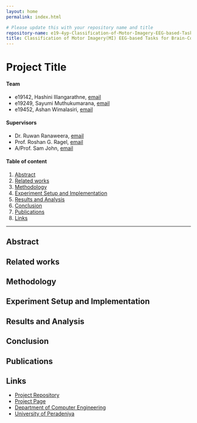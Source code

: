 ```yaml
---
layout: home
permalink: index.html

# Please update this with your repository name and title
repository-name: e19-4yp-Classification-of-Motor-Imagery-EEG-based-Tasks-for-Brain-Computer-Interfacing-Applications
title: Classification of Motor Imagery(MI) EEG-based Tasks for Brain-Computer-Interfacing(BCI) Applications
---
```


[comment]: # "This is the standard layout for the project, but you can clean this and use your own template"

# Project Title

#### Team

- e19142, Hashini Illangarathne, [email](mailto:e19142@eng.pdn.ac.lk)
- e19249, Sayumi Muthukumarana, [email](mailto:e19249@eng.pdn.ac.lk)
- e19452, Ashan Wimalasiri, [email](mailto:e19452@eng.pdn.ac.lk)

#### Supervisors

- Dr. Ruwan Ranaweera, [email](mailto:ruwan@eng.pdn.ac.lk)
- Prof. Roshan G. Ragel, [email](mailto:roshanr@eng.pdn.ac.lk)
- A/Prof. Sam John, [email](mailto:sam.john@unimelb.edu.au)

#### Table of content

1. [Abstract](#abstract)
2. [Related works](#related-works)
3. [Methodology](#methodology)
4. [Experiment Setup and Implementation](#experiment-setup-and-implementation)
5. [Results and Analysis](#results-and-analysis)
6. [Conclusion](#conclusion)
7. [Publications](#publications)
8. [Links](#links)

---

<!--
DELETE THIS SAMPLE before publishing to GitHub Pages !!!
This is a sample image, to show how to add images to your page. To learn more options, please refer [this](https://projects.ce.pdn.ac.lk/docs/faq/how-to-add-an-image/)
![Sample Image](./images/sample.png)
-->

## Abstract

## Related works

## Methodology

## Experiment Setup and Implementation

## Results and Analysis

## Conclusion

## Publications

[//]: # "Note: Uncomment each once you uploaded the files to the repository"

<!-- 1. [Semester 7 report](./) -->
<!-- 2. [Semester 7 slides](./) -->
<!-- 3. [Semester 8 report](./) -->
<!-- 4. [Semester 8 slides](./) -->
<!-- 5. Author 1, Author 2 and Author 3 "Research paper title" (2021). [PDF](./). -->

## Links

[//]: # " NOTE: EDIT THIS LINKS WITH YOUR REPO DETAILS "

- [Project Repository](https://github.com/cepdnaclk/repository-name)
- [Project Page](https://cepdnaclk.github.io/repository-name)
- [Department of Computer Engineering](http://www.ce.pdn.ac.lk/)
- [University of Peradeniya](https://eng.pdn.ac.lk/)

[//]: # "Please refer this to learn more about Markdown syntax"
[//]: # "https://github.com/adam-p/markdown-here/wiki/Markdown-Cheatsheet"
